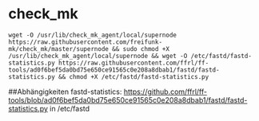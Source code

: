 # check_mk
```
wget -O /usr/lib/check_mk_agent/local/supernode https://raw.githubusercontent.com/freifunk-mk/check_mk/master/supernode && sudo chmod +X /usr/lib/check_mk_agent/local/supernode && wget -O /etc/fastd/fastd-statistics.py https://raw.githubusercontent.com/ffrl/ff-tools/ad0f6bef5da0bd75e650ce91565c0e208a8dbab1/fastd/fastd-statistics.py && chmod +X /etc/fastd/fastd-statistics.py
```
##Abhängigkeiten
fastd-statistics: https://github.com/ffrl/ff-tools/blob/ad0f6bef5da0bd75e650ce91565c0e208a8dbab1/fastd/fastd-statistics.py in /etc/fastd
